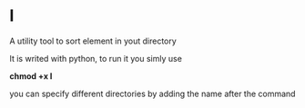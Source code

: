 # l
A utility tool to sort element in yout directory

It is writed with python, to run it you simly use 

__chmod +x l__

you can specify different directories by adding the name after the command
